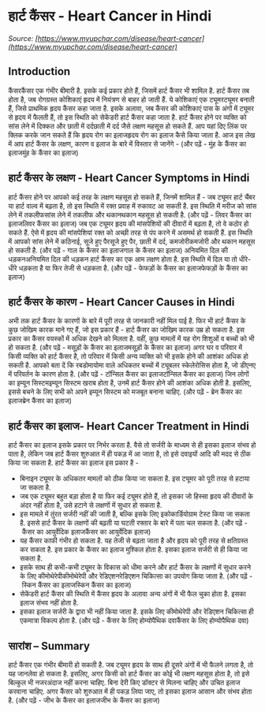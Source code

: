 # हार्ट कैंसर - Heart Cancer in Hindi
_Source: [https://www.myupchar.com/disease/heart-cancer](https://www.myupchar.com/disease/heart-cancer)_

## Introduction
कैंसरकैंसर एक गंभीर बीमारी है. इसके कई प्रकार होते हैं, जिसमें हार्ट कैंसर भी शामिल है. हार्ट कैंसर तब होता है, जब रोगग्रस्त कोशिकाएं हृदय में नियंत्रण से बाहर हो जाती हैं. ये कोशिकाएं एक ट्यूमरट्यूमर बनाती हैं, जिसे प्राथमिक हृदय कैंसर कहा जाता है. इसके अलावा, जब कैंसर की कोशिकाएं पास के अंगों में ट्यूमर से हृदय में फैलती हैं, तो इस स्थिति को सेकेंडरी हार्ट कैंसर कहा जाता है. हार्ट कैंसर होने पर व्यक्ति को सांस लेने में दिक्कत और छाती में दर्दछाती में दर्द जैसे लक्षण महसूस हो सकते हैं.
आप यहां दिए लिंक पर क्लिक करके जान सकते हैं कि हृदय रोग का इलाजहृदय रोग का इलाज कैसे किया जाता है.
आज इस लेख में आप हार्ट कैंसर के लक्षण, कारण व इलाज के बारे में विस्तार से जानेंगे -
(और पढ़ें - मुंह के कैंसर का इलाजमुंह के कैंसर का इलाज)

## हार्ट कैंसर के लक्षण - Heart Cancer Symptoms in Hindi
हार्ट कैंसर होने पर आपको कई तरह के लक्षण महसूस हो सकते हैं, जिनमें शामिल हैं -
जब ट्यूमर हार्ट चैंबर या हार्ट वाल्व में बढ़ता है, तो इस स्थिति में रक्त प्रवाह में रुकावट आ सकती है. इस स्थिति में मरीज को सांस लेने में तकलीफसांस लेने में तकलीफ और थकानथकान महसूस हो सकती है.
(और पढ़ें - लिवर कैंसर का इलाजलिवर कैंसर का इलाज)
जब एक ट्यूमर हृदय की मांसपेशियों की दीवारों में बढ़ता है, तो वे कठोर हो सकते हैं. ऐसे में हृदय की मांसपेशियां रक्त को अच्छी तरह से पंप करने में असमर्थ हो सकती हैं. इस स्थिति में आपको सांस लेने में कठिनाई, सूजे हुए पैरसूजे हुए पैर, छाती में दर्द, कमजोरीकमजोरी और थकान महसूस हो सकती है.
(और पढ़ें - गाल के कैंसर का इलाजगाल के कैंसर का इलाज)
अनियमित दिल की धड़कनअनियमित दिल की धड़कन हार्ट कैंसर का एक आम लक्षण होता है. इस स्थिति में दिल या तो धीरे-धीरे धड़कता है या फिर तेजी से धड़कता है.
(और पढ़ें - फेफड़ों के कैंसर का इलाजफेफड़ों के कैंसर का इलाज)

## हार्ट कैंसर के कारण - Heart Cancer Causes in Hindi
अभी तक हार्ट कैंसर के कारणों के बारे में पूरी तरह से जानकारी नहीं मिल पाई है. फिर भी हार्ट कैंसर के कुछ जोखिम कारक माने गए हैं, जो इस प्रकार हैं -
हार्ट कैंसर का जोखिम कारक उम्र हो सकता है. इस प्रकार का कैंसर वयस्कों में अधिक देखने को मिलता है. वहीं, कुछ मामलों में यह रोग शिशुओं व बच्चों को भी हो सकता है.
(और पढ़ें - मसूड़ों के कैंसर का इलाजमसूड़ों के कैंसर का इलाज)
अगर घर व परिवार में किसी व्यक्ति को हार्ट कैंसर है, तो परिवार में किसी अन्य व्यक्ति को भी इसके होने की आशंका अधिक हो सकती है. आपको बता दें कि रबडोमायोमा वाले अधिकतर बच्चों में ट्यूबलर स्केलेरोसिस होता है, जो डीएनए में परिवर्तन के कारण होता है.
(और पढ़ें - टॉन्सिल कैंसर का इलाजटॉन्सिल कैंसर का इलाज)
जिन लोगों का इम्यून सिस्टमइम्यून सिस्टम खराब होता है, उनमें हार्ट कैंसर होने की आशंका अधिक होती है. इसलिए, इससे बचने के लिए सभी को अपने इम्यून सिस्टम को मजबूत बनाना चाहिए.
(और पढ़ें - ब्रेन कैंसर का इलाजब्रेन कैंसर का इलाज)

## हार्ट कैंसर का इलाज- Heart Cancer Treatment in Hindi
हार्ट कैंसर का इलाज इसके प्रकार पर निर्भर करता है. वैसे तो सर्जरी के माध्यम से ही इसका इलाज संभव हो पाता है, लेकिन जब हार्ट कैंसर शुरुआत में ही पकड़ में आ जाता है, तो इसे दवाइयों आदि की मदद से ठीक किया जा सकता है. हार्ट कैंसर का इलाज इस प्रकार है -
- बिनाइन ट्यूमर के अधिकतर मामलों को ठीक किया जा सकता है. इस ट्यूमर को पूरी तरह से हटाया जा सकता है.
- जब एक ट्यूमर बहुत बड़ा होता है या फिर कई ट्यूमर होते हैं, तो इसका जो हिस्सा हृदय की दीवारों के अंदर नहीं होता है, उसे हटाने से लक्षणों में सुधार हो सकता है.
- इस मामले में तुंरत सर्जरी नहीं की जाती है, बल्कि इसके लिए इकोकार्डियोग्राम टेस्ट किया जा सकता है. इससे हार्ट कैंसर के लक्षणों की बढ़ती या घटती रफ्तार के बारे में पता चल सकता है.
(और पढ़ें - कैंसर का आयुर्वेदिक इलाजकैंसर का आयुर्वेदिक इलाज)
- यह कैंसर काफी गंभीर हो सकता है. यह तेजी से बढ़ता जाता है और हृदय को पूरी तरह से क्षतिग्रस्त कर सकता है. इस प्रकार के कैंसर का इलाज मुश्किल होता है. इसका इलाज सर्जरी से ही किया जा सकता है.
- इसके साथ ही कभी-कभी ट्यूमर के विकास को धीमा करने और हार्ट कैंसर के लक्षणों में सुधार करने के लिए कीमोथेरेपीकीमोथेरेपी और रेडिएशनरेडिएशन चिकित्सा का उपयोग किया जाता है.
(और पढ़ें - स्किन कैंसर का इलाजस्किन कैंसर का इलाज)
- सेकेंडरी हार्ट कैंसर की स्थिति में कैंसर हृदय के अलावा अन्य अंगों में भी फैल चुका होता है. इसका इलाज संभव नहीं होता है.
- इसका इलाज सर्जरी के द्वारा भी नहीं किया जाता है. इसके लिए कीमोथेरेपी और रेडिएशन चिकित्सा ही एकमात्रा विकल्प होता है.
(और पढ़ें - कैंसर के लिए होम्योपैथिक दवाकैंसर के लिए होम्योपैथिक दवा)

## सारांश – Summary
हार्ट कैंसर एक गंभीर बीमारी हो सकती है. जब ट्यूमर हृदय के साथ ही दूसरे अंगों में भी फैलने लगता है, तो यह जानलेवा हो सकता है. इसलिए, अगर किसी को हार्ट कैंसर का कोई भी लक्षण महसूस होता है, तो इसे बिल्कुल भी नजरअंदाज नहीं करना चाहिए. बिना देरी किए डॉक्टर से मिलना चाहिए और उचित इलाज करवाना चाहिए. अगर कैंसर को शुरुआत में ही पकड़ लिया जाए, तो इसका इलाज आसान और संभव होता है.
(और पढ़ें - जीभ के कैंसर का इलाजजीभ के कैंसर का इलाज)

